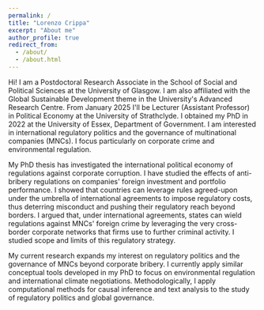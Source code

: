 ```yaml
---
permalink: /
title: "Lorenzo Crippa"
excerpt: "About me"
author_profile: true
redirect_from: 
  - /about/
  - /about.html
---
```


Hi! I am a Postdoctoral Research Associate in the School of Social and Political Sciences at the University of Glasgow. I am also affiliated with the Global Sustainable Development theme in the University's Advanced Research Centre. From January 2025 I'll be Lecturer (Assistant Professor) in Political Economy at the University of Strathclyde. I obtained my PhD in 2022 at the University of Essex, Department of Government. I am interested in international regulatory politics and the governance of multinational companies (MNCs). I focus particularly on corporate crime and environmental regulation.

My PhD thesis has investigated the international political economy of regulations against corporate corruption. I have studied the effects of anti-bribery regulations on companies' foreign investment and portfolio performance. I showed that countries can leverage rules agreed-upon under the umbrella of international agreements to impose regulatory costs, thus deterring misconduct and pushing their regulatory reach beyond borders. I argued that, under international agreements, states can wield regulations against MNCs' foreign crime by leveraging the very cross-border corporate networks that firms use to further criminal activity. I studied scope and limits of this regulatory strategy.

My current research expands my interest on regulatory politics and the governance of MNCs beyond corporate bribery. I currently apply similar conceptual tools developed in my PhD to focus on environmental regulation and international climate negotiations. Methodologically, I apply computational methods for causal inference and text analysis to the study of regulatory politics and global governance. 

